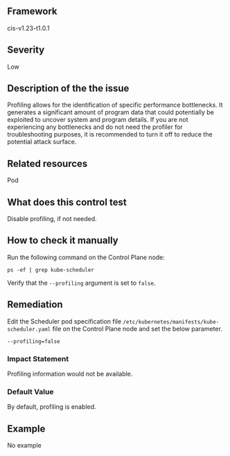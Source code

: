 ## Framework
cis-v1.23-t1.0.1
 
## Severity
Low

## Description of the the issue
Profiling allows for the identification of specific performance bottlenecks. It generates a significant amount of program data that could potentially be exploited to uncover system and program details. If you are not experiencing any bottlenecks and do not need the profiler for troubleshooting purposes, it is recommended to turn it off to reduce the potential attack surface.
 
## Related resources
Pod
 
## What does this control test
Disable profiling, if not needed.
 
## How to check it manually
Run the following command on the Control Plane node:

 
```
ps -ef | grep kube-scheduler

```
 Verify that the `--profiling` argument is set to `false`.
## Remediation
Edit the Scheduler pod specification file `/etc/kubernetes/manifests/kube-scheduler.yaml` file on the Control Plane node and set the below parameter.

 
```
--profiling=false

```
 
### Impact Statement
Profiling information would not be available.
### Default Value
By default, profiling is enabled.
## Example
No example
